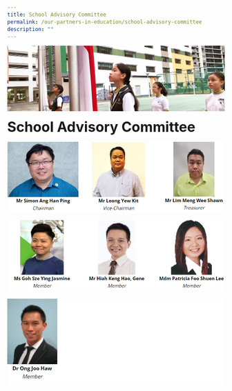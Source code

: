 ```yaml
---
title: School Advisory Committee
permalink: /our-partners-in-education/school-advisory-committee
description: ""
---
```

![](/images/sub-banner.jpg)

**<font size=6>School Advisory Committee</font>**

![](/images/Our%20Partners%20in%20Education/Advisory%20Committee%201.png)

![](/images/Our%20Partners%20in%20Education/Advisory%20Committee%202.png)

![](/images/Our%20Partners%20in%20Education/Advisory%20Committee%203.png)